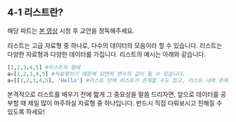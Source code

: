 ## 4-1 리스트란?



해당 파트는 [본 영상](https://youtu.be/AADlloZjEBU) 시청 후 교안을 정독해주세요.



리스트는 고급 자료형 중 하나로, 다수의 데이터의 모음이라 할 수 있습니다. 리스트는 다양한 자료형과 다양한 데이터를 가집니다. 리스트의 예시는 아래와 같습니다.

```python
[1,2,3,4,5] #리스트의 형태  
a=[1,2,3,4,5] #자료형이기 때문에 당연히 변수의 값이 될 수 있습니다.  
a=[[1,2,3,4,5], 'Hello'] #리스트 안에 리스트가 존재할 수도 있고, 리스트 내에 존재하는 데이터들은 자료형이 다를 수도 있습니다.
```
본격적으로 리스트를 배우기 전에 짧게 그 중요성을 말씀 드리자면, 앞으로 데이터를 공부할 때 제일 많이 마주하실 자료형 중 하나입니다. 반드시 직접 다뤄보시고 친해질 수 있도록 하세요!
